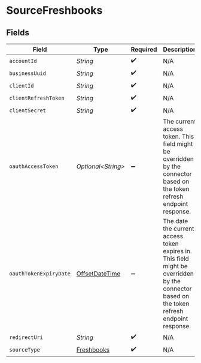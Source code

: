 # SourceFreshbooks


## Fields

| Field                                                                                                                                       | Type                                                                                                                                        | Required                                                                                                                                    | Description                                                                                                                                 |
| ------------------------------------------------------------------------------------------------------------------------------------------- | ------------------------------------------------------------------------------------------------------------------------------------------- | ------------------------------------------------------------------------------------------------------------------------------------------- | ------------------------------------------------------------------------------------------------------------------------------------------- |
| `accountId`                                                                                                                                 | *String*                                                                                                                                    | :heavy_check_mark:                                                                                                                          | N/A                                                                                                                                         |
| `businessUuid`                                                                                                                              | *String*                                                                                                                                    | :heavy_check_mark:                                                                                                                          | N/A                                                                                                                                         |
| `clientId`                                                                                                                                  | *String*                                                                                                                                    | :heavy_check_mark:                                                                                                                          | N/A                                                                                                                                         |
| `clientRefreshToken`                                                                                                                        | *String*                                                                                                                                    | :heavy_check_mark:                                                                                                                          | N/A                                                                                                                                         |
| `clientSecret`                                                                                                                              | *String*                                                                                                                                    | :heavy_check_mark:                                                                                                                          | N/A                                                                                                                                         |
| `oauthAccessToken`                                                                                                                          | *Optional\<String>*                                                                                                                         | :heavy_minus_sign:                                                                                                                          | The current access token. This field might be overridden by the connector based on the token refresh endpoint response.                     |
| `oauthTokenExpiryDate`                                                                                                                      | [OffsetDateTime](https://docs.oracle.com/javase/8/docs/api/java/time/OffsetDateTime.html)                                                   | :heavy_minus_sign:                                                                                                                          | The date the current access token expires in. This field might be overridden by the connector based on the token refresh endpoint response. |
| `redirectUri`                                                                                                                               | *String*                                                                                                                                    | :heavy_check_mark:                                                                                                                          | N/A                                                                                                                                         |
| `sourceType`                                                                                                                                | [Freshbooks](../../models/shared/Freshbooks.md)                                                                                             | :heavy_check_mark:                                                                                                                          | N/A                                                                                                                                         |